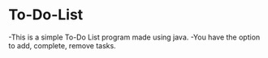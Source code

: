 # To-Do-List

-This is a simple To-Do List program made using java.
-You have the option to add, complete, remove tasks.

